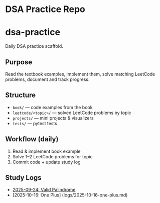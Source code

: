 # DSA Practice Repo
# dsa-practice

Daily DSA practice scaffold.

## Purpose
Read the textbook examples, implement them, solve matching LeetCode problems, document and track progress.

## Structure
- `book/` — code examples from the book
- `leetcode/<topic>/` — solved LeetCode problems by topic
- `projects/` — mini projects & visualizers
- `tests/` — pytest tests

## Workflow (daily)
1. Read & implement book example
2. Solve 1–2 LeetCode problems for topic
3. Commit code + update study log
## Study Logs
- [2025-09-24: Valid Palindrome](logs/2025-09-24-first-session.md)
- [2025-10-16: One Plus] (logs/2025-10-16-one-plus.md)
